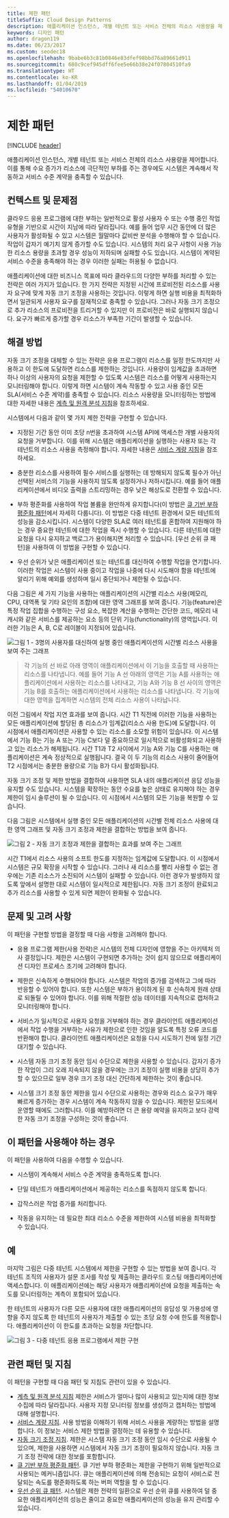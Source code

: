 ```yaml
---
title: 제한 패턴
titleSuffix: Cloud Design Patterns
description: 애플리케이션 인스턴스, 개별 테넌트 또는 서비스 전체의 리소스 사용량을 제어합니다.
keywords: 디자인 패턴
author: dragon119
ms.date: 06/23/2017
ms.custom: seodec18
ms.openlocfilehash: 9babe6b3c81b0846e83dfef98bbd76a89661d911
ms.sourcegitcommit: 680c9cef945dff6fee5e66b38e24f07804510fa9
ms.translationtype: HT
ms.contentlocale: ko-KR
ms.lasthandoff: 01/04/2019
ms.locfileid: "54010670"
---
```

# <a name="throttling-pattern"></a>제한 패턴

[!INCLUDE [header](../_includes/header.md)]

애플리케이션 인스턴스, 개별 테넌트 또는 서비스 전체의 리소스 사용량을 제어합니다. 이를 통해 수요 증가가 리소스에 극단적인 부하를 주는 경우에도 시스템은 계속해서 작동하고 서비스 수준 계약을 충족할 수 있습니다.

## <a name="context-and-problem"></a>컨텍스트 및 문제점

클라우드 응용 프로그램에 대한 부하는 일반적으로 활성 사용자 수 또는 수행 중인 작업 유형을 기반으로 시간이 지남에 따라 달라집니다. 예를 들어 업무 시간 동안에 더 많은 사용자가 활성화될 수 있고 시스템은 월말마다 값비싼 분석을 수행해야 할 수 있습니다. 작업이 갑자기 예기치 않게 증가할 수도 있습니다. 시스템의 처리 요구 사항이 사용 가능한 리소스 용량을 초과할 경우 성능이 저하되며 실패할 수도 있습니다. 시스템이 계약된 서비스 수준을 충족해야 하는 경우 이러한 실패는 허용될 수 없습니다.

애플리케이션에 대한 비즈니스 목표에 따라 클라우드의 다양한 부하를 처리할 수 있는 전략은 여러 가지가 있습니다. 한 가지 전략은 지정된 시간에 프로비전된 리소스를 사용자 요구에 맞게 자동 크기 조정을 사용하는 것입니다. 이렇게 하면 실행 비용을 최적화하면서 일관되게 사용자 요구를 잠재적으로 충족할 수 있습니다. 그러나 자동 크기 조정으로 추가 리소스의 프로비전을 트리거할 수 있지만 이 프로비전은 바로 실행되지 않습니다. 요구가 빠르게 증가할 경우 리소스가 부족한 기간이 발생할 수 있습니다.

## <a name="solution"></a>해결 방법

자동 크기 조정을 대체할 수 있는 전략은 응용 프로그램이 리소스를 일정 한도까지만 사용하고 이 한도에 도달하면 리소스를 제한하는 것입니다. 사용량이 임계값을 초과하면 하나 이상의 사용자의 요청을 제한할 수 있도록 시스템은 리소스를 어떻게 사용하는지 모니터링해야 합니다. 이렇게 하면 시스템이 계속 작동할 수 있고 사용 중인 모든 SLA(서비스 수준 계약)를 충족할 수 있습니다. 리소스 사용량을 모니터링하는 방법에 대한 자세한 내용은 [계측 및 원격 분석 지침](https://msdn.microsoft.com/library/dn589775.aspx)을 참조하세요.

시스템에서 다음과 같이 몇 가지 제한 전략을 구현할 수 있습니다.

- 지정된 기간 동안 이미 초당 n번을 초과하여 시스템 API에 액세스한 개별 사용자의 요청을 거부합니다. 이를 위해 시스템은 애플리케이션을 실행하는 사용자 또는 각 테넌트의 리소스 사용을 측정해야 합니다. 자세한 내용은 [서비스 계량 지침](https://msdn.microsoft.com/library/dn589796.aspx)을 참조하세요.

- 충분한 리소스를 사용하여 필수 서비스를 실행하는 데 방해되지 않도록 필수가 아닌 선택된 서비스의 기능을 사용하지 않도록 설정하거나 저하시킵니다. 예를 들어 애플리케이션에서 비디오 출력을 스트리밍하는 경우 낮은 해상도로 전환할 수 있습니다.

- 부하 평준화를 사용하여 작업 볼륨을 완만하게 유지합니다(이 방법은 [큐 기반 부하 평준화 패턴](./queue-based-load-leveling.md)에서 자세히 다룹니다). 이 방법은 다중 테넌트 환경에서 모든 테넌트의 성능을 감소시킵니다. 시스템이 다양한 SLA로 여러 테넌트를 혼합하여 지원해야 하는 경우 중요한 테넌트에 대한 작업을 즉시 수행할 수 있습니다. 다른 테넌트에 대한 요청을 다시 유지하고 백로그가 용이해지면 처리할 수 있습니다. [우선 순위 큐 패턴]을 사용하여 이 방법을 구현할 수 있습니다.

- 우선 순위가 낮은 애플리케이션 또는 테넌트를 대신하여 수행할 작업을 연기합니다. 이러한 작업은 시스템이 사용 중이고 작업을 나중에 다시 시도해야 함을 테넌트에 알리기 위해 예외를 생성하며 일시 중단되거나 제한될 수 있습니다.

다음 그림은 세 가지 기능을 사용하는 애플리케이션의 시간별 리소스 사용(메모리, CPU, 대역폭 및 기타 요인의 조합)에 대한 영역 그래프를 보여 줍니다. 기능(feature)은 특정 작업 집합을 수행하는 구성 요소, 복잡한 계산을 수행하는 간단한 코드, 메모리 내 캐시와 같은 서비스를 제공하는 요소 등의 단위 기능(functionality)의 영역입니다. 이러한 기능은 A, B, C로 레이블이 지정되어 있습니다.

![그림 1 - 3명의 사용자를 대신하여 실행 중인 애플리케이션의 시간별 리소스 사용을 보여 주는 그래프](./_images/throttling-resource-utilization.png)

> 각 기능의 선 바로 아래 영역이 애플리케이션에서 이 기능을 호출할 때 사용하는 리소스를 나타냅니다. 예를 들어 기능 A 선 아래의 영역은 기능 A를 사용하는 애플리케이션에서 사용하는 리소스를 나타내고, 기능 A와 기능 B 선 사이의 영역은 기능 B를 호출하는 애플리케이션에서 사용하는 리소스를 나타냅니다. 각 기능에 대한 영역을 집계하면 시스템의 전체 리소스 사용이 나타납니다.

이전 그림에서 작업 지연 효과를 보여 줍니다. 시간 T1 직전에 이러한 기능을 사용하는 모든 애플리케이션에 할당된 총 리소스가 임계값(리소스 사용 한도)에 도달합니다. 이 시점에서 애플리케이션은 사용할 수 있는 리소스를 소모할 위험이 있습니다. 이 시스템에서 기능 B는 기능 A 또는 기능 C보다 덜 중요하므로 일시적으로 비활성화되고 사용하고 있는 리소스가 해제됩니다. 시간 T1과 T2 사이에서 기능 A와 기능 C를 사용하는 애플리케이션은 계속 정상적으로 실행됩니다. 결국 이 두 기능의 리소스 사용이 줄어들어 T2 시점에서는 충분한 용량으로 기능 B가 다시 활성화됩니다.

자동 크기 조정 및 제한 방법을 결합하여 사용하면 SLA 내의 애플리케이션 응답 성능을 유지할 수도 있습니다. 시스템을 확장하는 동안 수요를 높은 상태로 유지해야 하는 경우 제한이 임시 솔루션이 될 수 있습니다. 이 시점에서 시스템의 모든 기능을 복원할 수 있습니다.

다음 그림은 시스템에서 실행 중인 모든 애플리케이션의 시간별 전체 리소스 사용에 대한 영역 그래프 및 자동 크기 조정과 제한을 결합하는 방법을 보여 줍니다.

![그림 2 - 자동 크기 조정과 제한을 결합하는 효과를 보여 주는 그래프](./_images/throttling-autoscaling.png)

시간 T1에서 리소스 사용의 소프트 한도를 지정하는 임계값에 도달합니다. 이 시점에서 시스템은 규모 확장을 시작할 수 있습니다. 그러나 새 리소스를 빨리 사용할 수 없는 경우에는 기존 리소스가 소진되어 시스템이 실패할 수 있습니다. 이런 경우가 발생하지 않도록 앞에서 설명한 대로 시스템이 일시적으로 제한됩니다. 자동 크기 조정이 완료되고 추가 리소스를 사용할 수 있게 되면 제한이 완화될 수 있습니다.

## <a name="issues-and-considerations"></a>문제 및 고려 사항

이 패턴을 구현할 방법을 결정할 때 다음 사항을 고려해야 합니다.

- 응용 프로그램 제한(사용 전략)은 시스템의 전체 디자인에 영향을 주는 아키텍처 의사 결정입니다. 제한은 시스템이 구현되면 추가하는 것이 쉽지 않으므로 애플리케이션 디자인 프로세스 초기에 고려해야 합니다.

- 제한은 신속하게 수행되어야 합니다. 시스템은 작업의 증가를 검색하고 그에 따라 반응할 수 있어야 합니다. 또한 시스템은 부하가 용이하게 된 후 신속하게 원래 상태로 되돌릴 수 있어야 합니다. 이를 위해 적절한 성능 데이터를 지속적으로 캡처하고 모니터링해야 합니다.

- 서비스가 일시적으로 사용자 요청을 거부해야 하는 경우 클라이언트 애플리케이션에서 작업 수행을 거부하는 사유가 제한으로 인한 것임을 알도록 특정 오류 코드를 반환해야 합니다. 클라이언트 애플리케이션은 요청을 다시 시도하기 전에 일정 기간 대기할 수 있습니다.

- 시스템 자동 크기 조정 동안 임시 수단으로 제한을 사용할 수 있습니다. 갑자기 증가한 작업이 그리 오래 지속되지 않을 경우에는 크기 조정이 실행 비용을 상당히 추가할 수 있으므로 일부 경우 크기 조정 대신 간단하게 제한하는 것이 좋습니다.

- 시스템 크기 조정 동안 제한을 임시 수단으로 사용하는 경우와 리소스 요구가 매우 빠르게 증가하는 경우 시스템이 계속 작동하지 않을 수 있습니다. 제한된 모드에서 운영할 때에도 그러합니다. 이를 예방하려면 더 큰 용량 예약을 유지하고 보다 강력한 자동 크기 조정을 구성하는 것이 좋습니다.

## <a name="when-to-use-this-pattern"></a>이 패턴을 사용해야 하는 경우

이 패턴을 사용하여 다음을 수행할 수 있습니다.

- 시스템이 계속해서 서비스 수준 계약을 충족하도록 합니다.

- 단일 테넌트가 애플리케이션에서 제공하는 리소스를 독점하지 않도록 합니다.

- 갑작스러운 작업 증가를 처리합니다.

- 작동을 유지하는 데 필요한 최대 리소스 수준을 제한하여 시스템 비용을 최적화할 수 있습니다.

## <a name="example"></a>예

마지막 그림은 다중 테넌트 시스템에서 제한을 구현할 수 있는 방법을 보여 줍니다. 각 테넌트 조직의 사용자가 설문 조사를 작성 및 제출하는 클라우드 호스팅 애플리케이션에 액세스합니다. 이 애플리케이션에는 해당 사용자가 애플리케이션에 요청을 제출하는 속도를 모니터링하는 계측이 포함되어 있습니다.

한 테넌트의 사용자가 다른 모든 사용자에 대한 애플리케이션의 응답성 및 가용성에 영향을 주지 않도록 한 테넌트의 사용자가 제출할 수 있는 초당 요청 수에 한도를 적용합니다. 애플리케이션이 이 한도를 초과하는 요청을 차단합니다.

![그림 3 - 다중 테넌트 응용 프로그램에서 제한 구현](./_images/throttling-multi-tenant.png)

## <a name="related-patterns-and-guidance"></a>관련 패턴 및 지침

이 패턴을 구현할 때 다음 패턴 및 지침도 관련이 있을 수 있습니다.

- [계측 및 원격 분석 지침](https://msdn.microsoft.com/library/dn589775.aspx) 제한은 서비스가 얼마나 많이 사용되고 있는지에 대한 정보 수집에 따라 달라집니다. 사용자 지정 모니터링 정보를 생성하고 캡처하는 방법에 대해 설명합니다.
- [서비스 계량 지침](https://msdn.microsoft.com/library/dn589796.aspx). 사용 방법을 이해하기 위해 서비스 사용을 계량하는 방법을 설명합니다. 이 정보는 서비스 제한 방법을 결정하는 데 유용할 수 있습니다.
- [자동 크기 조정 지침](https://msdn.microsoft.com/library/dn589774.aspx). 제한은 시스템 자동 크기 조정 동안 임시 수단으로 사용될 수 있으며, 제한을 사용하면 시스템에서 자동 크기 조정이 필요하지 않습니다. 자동 크기 조정 전략에 대한 정보를 포함합니다.
- [큐 기반 부하 평준화 패턴](./queue-based-load-leveling.md). 큐 기반 부하 평준화는 제한을 구현하기 위해 일반적으로 사용되는 메커니즘입니다. 큐는 애플리케이션에 의해 전송되는 요청이 서비스로 전달되는 속도를 평준화하도록 하는 버퍼 역할을 할 수 있습니다.
- [우선 순위 큐 패턴](./priority-queue.md). 시스템은 제한 전략의 일환으로 우선 순위 큐를 사용하여 덜 중요한 애플리케이션의 성능은 줄이고 중요한 애플리케이션의 성능을 유지 관리할 수 있습니다.
